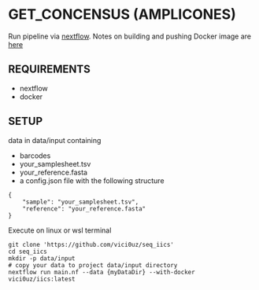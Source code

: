 # GET_CONCENSUS (AMPLICONES)

Run pipeline via [nextflow](https://www.nextflow.io/). Notes on building and pushing Docker image are [here](https://hub.docker.com/layers/vici0uz/iics/latest/images/sha256-1c11f1fa0b9a1d3f5cb9a7f7e9e6eb97dfc23b00ea3b3fd3e44ff6bd00c8b068?context=repo)

## REQUIREMENTS
- nextflow
- docker


## SETUP
data in data/input containing
- barcodes
- your_samplesheet.tsv
- your_reference.fasta
- a config.json file with the following structure

```
{
	"sample": "your_samplesheet.tsv",
    "reference": "your_reference.fasta"
}
```
Execute on linux or wsl terminal
```
git clone 'https://github.com/vici0uz/seq_iics'
cd seq_iics
mkdir -p data/input
# copy your data to project data/input directory
nextflow run main.nf --data {myDataDir} --with-docker vici0uz/iics:latest
```

